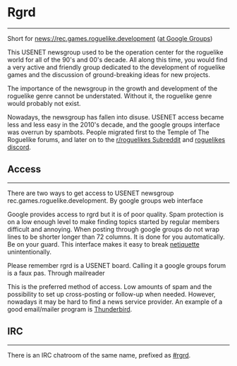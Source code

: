 # Rgrd

---

Short for [news://rec.games.roguelike.development](news://rec.games.roguelike.development) ([at Google Groups](http://groups.google.com/group/rec.games.roguelike.topics))

This USENET newsgroup used to be the operation center for the roguelike world for all of the 90's and 00's decade. All along this time, you would find a very active and friendly group dedicated to the development of roguelike games and the discussion of ground-breaking ideas for new projects.

The importance of the newsgroup in the growth and development of the roguelike genre cannot be understated. Without it, the roguelike genre would probably not exist.

Nowadays, the newsgroup has fallen into disuse. USENET access became less and less easy in the 2010's decade, and the google groups interface was overrun by spambots. People migrated first to the Temple of The Roguelike forums, and later on to the [r/roguelikes Subreddit](https://www.reddit.com/r/roguelikes/) and [roguelikes discord](https://discord.gg/Hq8wPcs).

## Access

---

There are two ways to get access to USENET newsgroup rec.games.roguelike.development.
By google groups web interface

Google provides access to rgrd but it is of poor quality. Spam protection is on a low enough level to make finding topics started by regular members difficult and annoying. When posting through google groups do not wrap lines to be shorter longer than 72 columns. It is done for you automatically. Be on your guard. This interface makes it easy to break [netiquette](http://linux.sgms-centre.com/misc/netiquette.php) unintentionally.

Please remember rgrd is a USENET board. Calling it a google groups forum is a faux pas.
Through mailreader

This is the preferred method of access. Low amounts of spam and the possibility to set up cross-posting or follow-up when needed. However, nowadays it may be hard to find a news service provider. An example of a good email/mailer program is [Thunderbird](http://www.mozillamessaging.com/thunderbird/).

## IRC

---

There is an IRC chatroom of the same name, prefixed as [#rgrd](rgrd_chatroom.md).
